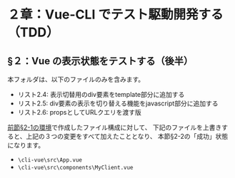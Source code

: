 # ２章：Vue-CLI でテスト駆動開発する（TDD）

## §２：Vue の表⽰状態をテストする（後半）

本フォルダは、以下のファイルのみを含みます。

* リスト2.4: 表示切替用のdiv要素をtemplate部分に追加する
* リスト2.5: div要素の表示を切り替える機能をjavascript部分に追加する
* リスト2.6: propsとしてURLクエリを渡す版

[前節§2-1の環境](../section2-2-1red)で作成したファイル構成に対して、
下記のファイルを上書きすると、上記の３つの変更をすべて加えたこととなり、
本節§2-2の「成功」状態になります。

* `\cli-vue\src\App.vue`
* `\cli-vue\src\components\MyClient.vue`


